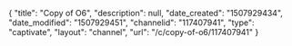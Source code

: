 {
    "title": "Copy of O6",
    "description": null,
    "date_created": "1507929434",
    "date_modified": "1507929451",
    "channelid": "117407941",
    "type": "captivate",
    "layout": "channel",
    "url": "\/c\/copy-of-o6\/117407941"
}